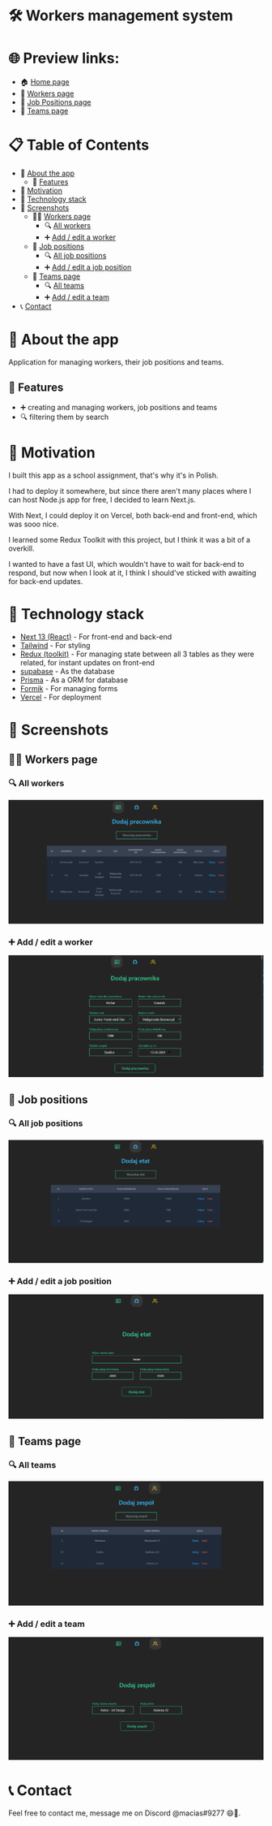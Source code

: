 # 🛠️ Workers management system

# 🌐 Preview links:
- 🏠 [Home page](https://workers-propiesek.vercel.app/)
- 👷 [Workers page](https://workers-propiesek.vercel.app/workers)
- 💼 [Job Positions page](https://workers-propiesek.vercel.app/jobPositions)
- 🏢 [Teams page](https://workers-propiesek.vercel.app/teams)

# 📋 Table of Contents

- 📝 [About the app](#📝-about-the-app)
  - 🎯 [Features](#🎯-features)
- 🚀 [Motivation](#🚀-motivation)
- 🔧 [Technology stack](#🔧-technology-stack)
- 📸 [Screenshots](#📸-screenshots)
  - 👷‍♀️ [Workers page](#👷‍♀️-workers-page)
    - 🔍 [All workers](#🔍-all-workers)
    - ➕ [Add / edit a worker](#➕-add--edit-a-worker)
  - 💼 [Job positions](#💼-job-positions)
    - 🔍 [All job positions](#🔍-all-job-positions)
    - ➕ [Add / edit a job position](#➕-add--edit-a-job-position)
  - 🏢 [Teams page](#🏢-teams-page)
    - 🔍 [All teams](#🔍-all-teams)
    - ➕ [Add / edit a team](#➕-add--edit-a-team)
- 📞 [Contact](#📞-contact)

# 📝 About the app
Application for managing workers, their job positions and teams.

## 🎯 Features

- ➕ creating and managing workers, job positions and teams
- 🔍 filtering them by search

# 🚀 Motivation
I built this app as a school assignment, that's why it's in Polish.

I had to deploy it somewhere, but since there aren't many places where I can host Node.js app for free, I decided to learn Next.js.

With Next, I could deploy it on Vercel, both back-end and front-end, which was sooo nice.

I learned some Redux Toolkit with this project, but I think it was a bit of a overkill.

I wanted to have a fast UI, which wouldn't have to wait for back-end to respond, but now when I look at it, I think I should've sticked with awaiting for back-end updates.

# 🔧 Technology stack

- [Next 13 (React)](https://nextjs.org/) - For front-end and back-end
- [Tailwind](https://tailwindcss.com/) - For styling
- [Redux (toolkit)](https://redux-toolkit.js.org/) - For managing state between all 3 tables as they were related, for instant updates on front-end 
- [supabase](https://supabase.com/) - As the database
- [Prisma](https://www.prisma.io/) - As a ORM for database
- [Formik](https://formik.org/) - For managing forms
- [Vercel](https://vercel.com/) - For deployment

# 📸 Screenshots

## 👷‍♀️ Workers page
### 🔍 All workers
![All workers](documentation_images/workers.png)

### ➕ Add / edit a worker
![Add / edit a worker](documentation_images/add-worker.png)

## 💼 Job positions
### 🔍 All job positions
![All job positions](documentation_images/jobPositions.png)

### ➕ Add / edit a job position
![Add / edit a job position](documentation_images/add-jobPosition.png)


## 🏢 Teams page
### 🔍 All teams
![All teams](documentation_images/teams.png)

### ➕ Add / edit a team
![Add / edit a team](documentation_images/add-team.png)


# 📞 Contact
Feel free to contact me, message me on Discord @macias#9277 😄🙏.